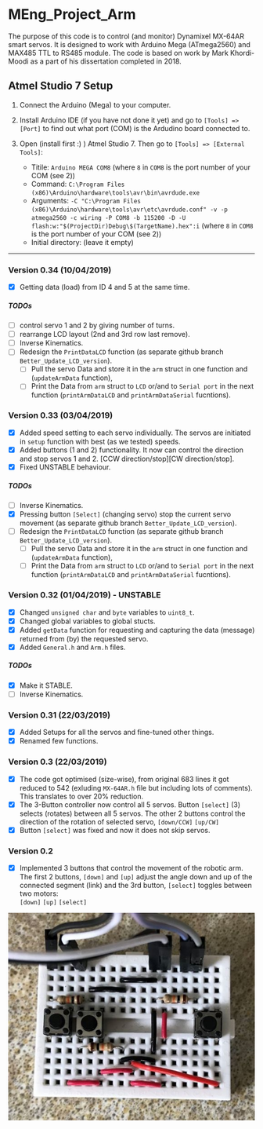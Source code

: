 # MEng_Project_Arm

The purpose of this code is to control (and monitor) Dynamixel MX-64AR smart servos. It is designed to work with Arduino Mega (ATmega2560) and MAX485 TTL to RS485 module. The code is based on work by Mark Khordi-Moodi as a part of his dissertation completed in 2018.

## Atmel Studio 7 Setup

1. Connect the Arduino (Mega) to your computer.
2. Install Arduino IDE (if you have not done it yet) and go to `[Tools] => [Port]` to find out what port (COM) is the Ardudino board connected to.
3. Open (install first :) ) Atmel Studio 7. Then go to `[Tools] => [External Tools]`:

    * Titile: `Arduino MEGA COM8` (where `8` in `COM8` is the port number of your COM (see 2))
    * Command: `C:\Program Files (x86)\Arduino\hardware\tools\avr\bin\avrdude.exe`
    * Arguments: `-C "C:\Program Files (x86)\Arduino\hardware\tools\avr\etc\avrdude.conf" -v -p atmega2560 -c wiring -P COM8 -b 115200 -D -U flash:w:"$(ProjectDir)Debug\$(TargetName).hex":i` (where `8` in `COM8` is the port number of your COM (see 2))
    * Initial directory: (leave it empty)

***
### Version 0.34 (10/04/2019)

 * [x] Getting data (load) from ID 4 and 5 at the same time.

##### TODOs
* [ ] control servo 1 and 2 by giving number of turns.
* [ ] rearrange LCD layout (2nd and 3rd row last remove).
* [ ] Inverse Kinematics.
* [ ] Redesign the `PrintDataLCD` function (as separate github branch `Better_Update_LCD_version`).
  * [ ] Pull the servo Data and store it in the `arm` struct in one function and (`updateArmData` function),
  * [ ] Print the Data from `arm` struct to `LCD` or/and to `Serial port` in the next function (`printArmDataLCD` and `printArmDataSerial` fucntions).

### Version 0.33 (03/04/2019)

* [x] Added speed setting to each servo individually. The servos are initiated in `setup` function with best (as we tested) speeds.
* [x] Added buttons (1 and 2) functionality. It now can control the direction and stop servos 1 and 2. [CCW direction/stop][CW direction/stop].
* [x] Fixed UNSTABLE behaviour.

##### TODOs

* [ ] Inverse Kinematics.
* [x] Pressing button `[Select]` (changing servo) stop the current servo movement (as separate github branch `Better_Update_LCD_version`).
* [ ] Redesign the `PrintDataLCD` function (as separate github branch `Better_Update_LCD_version`).
  * [ ] Pull the servo Data and store it in the `arm` struct in one function and (`updateArmData` function),
  * [ ] Print the Data from `arm` struct to `LCD` or/and to `Serial port` in the next function (`printArmDataLCD` and `printArmDataSerial` fucntions).

### Version 0.32 (01/04/2019) - UNSTABLE

* [x] Changed `unsigned char` and `byte` variables to `uint8_t`.
* [x] Changed global variables to global stucts.
* [x] Added `getData` function for requesting and capturing the data (message) returned from (by) the requested servo.
* [x] Added `General.h` and `Arm.h` files.

##### TODOs

* [x] Make it STABLE.
* [ ] Inverse Kinematics.

### Version 0.31 (22/03/2019)

* [x] Added Setups for all the servos and fine-tuned other things.
* [x] Renamed few functions.

### Version 0.3 (22/03/2019)

* [x] The code got optimised (size-wise), from original 683 lines it got reduced to 542 (exluding `MX-64AR.h` file but including lots of comments). This translates to over 20% reduction.
* [x] The 3-Button controller now control all 5 servos. Button `[select]` (3) selects (rotates) between all 5 servos. The other 2 buttons control the direction of the rotation of selected servo, `[down/CCW]` `[up/CW]`  
* [x] Button `[select]` was fixed and now it does not skip servos.

### Version 0.2

* [x] Implemented 3 buttons that control the movement of the robotic arm. The first 2 buttons, `[down]` and `[up]` adjust the angle down and up of the connected segment (link) and the 3rd button, `[select]` toggles between two motors:  
`[down]` `[up]` `[select]`

![3-button controller](./images/IMG_2213_lc.jpg)